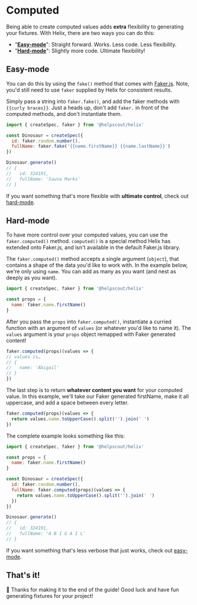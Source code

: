 # Computed

Being able to create computed values adds **extra** flexibility to generating your fixtures. With Helix, there are two ways you can do this:

* "**[Easy-mode](#easy-mode)**": Straight forward. Works. Less code. Less flexibility.
* "**[Hard-mode](#hard-mode)**": Slightly more code. Ultimate flexibility!


## Easy-mode

You can do this by using the `fake()` method that comes with [Faker.js](https://github.com/marak/Faker.js/#fakerfake). Note, you'd still need to use `faker` supplied by Helix for consistent results.

Simply pass a string into `faker.fake()`, and add the faker methods with `{{curly braces}}`.
Just a heads up, don't add `faker.` in front of the computed methods, and don't instantiate them.

```js
import { createSpec, faker } from '@helpscout/helix'

const Dinosaur = createSpec({
  id: faker.random.number(),
  fullName: faker.fake('{{name.firstName}} {{name.lastName}}')
})

Dinosaur.generate()
// {
//   id: 324191,
//   fullName: 'Sauna Marks'
// }
```

If you want something that's more flexible with **ultimate control**, check out [hard-mode](#hard-mode).


## Hard-mode

To have more control over your computed values, you can use the `faker.computed()` method. `computed()` is a special method Helix has extended onto Faker.js, and isn't available in the default Faker.js library.

The `faker.computed()` method accepts a single argument (`object`), that contains a shape of the data you'd like to work with. In the example below, we're only using `name`. You can add as many as you want (and nest as deeply as you want).

```js
import { createSpec, faker } from '@helpscout/helix'

const props = {
  name: faker.name.firstName()
}
```

After you pass the `props` into `faker.computed()`, instantiate a curried function with an argument of `values` (or whatever you'd like to name it).
The `values` argument is your `props` object remapped with Faker generated content!

```js
faker.computed(props)(values => {
// values is…
// {
//   name: 'Abigail'
// }
})
```

The last step is to return **whatever content you want** for your computed value. In this example, we'll take our Faker generated firstName, make it all uppercase, and add a space between every letter.

```js
faker.computed(props)(values => {
  return values.name.toUpperCase().split('').join(' ')
})
```

The complete example looks something like this:

```js
import { createSpec, faker } from '@helpscout/helix'

const props = {
  name: faker.name.firstName()
}

const Dinosaur = createSpec({
  id: faker.random.number(),
  fullName: faker.computed(props)(values => {
    return values.name.toUpperCase().split('').join(' ')
  })
})

Dinosaur.generate()
// {
//   id: 324191,
//   fullName: 'A B I G A I L'
// }
```

If you want something that's less verbose that just works, check out [easy-mode](#easy-mode).


## That's it!

👏 Thanks for making it to the end of the guide! Good luck and have fun generating fixtures for your project!
